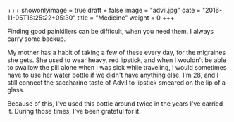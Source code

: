 +++
showonlyimage = true
draft = false
image = "advil.jpg"
date = "2016-11-05T18:25:22+05:30"
title = "Medicine"
weight = 0
+++

Finding good painkillers can be difficult, when you need them. I always carry some backup.

My mother has a habit of taking a few of these every day, for the migraines she gets. She used to wear heavy, red lipstick, and when I wouldn't be able to swallow the pill alone when I was sick while traveling, I would sometimes have to use her water bottle if we didn't have anything else. I'm 28, and I still connect the saccharine taste of Advil to lipstick smeared on the lip of a glass.

Because of this, I've used this bottle around twice in the years I've carried it. During those times, I've been grateful for it.
